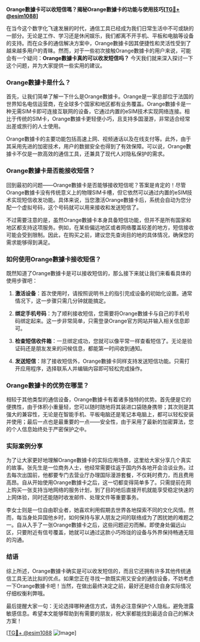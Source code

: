 **Orange數據卡可以收短信嗎？揭秘Orange數據卡的功能与使用技巧[[TG💪+ @esim1088](https://t.me/s/esim1088)]**

在当今这个数字化飞速发展的时代，通信工具已经成为我们日常生活中不可或缺的一部分。无论是工作、学习还是休闲娱乐，我们都离不开手机、平板和电脑等设备的支持。而在众多的通信解决方案中，Orange數據卡因其便捷性和灵活性受到了越来越多用户的青睐。然而，对于一些初次接触Orange數據卡的用户来说，可能会有一个疑问：**Orange數據卡真的可以收发短信吗？** 今天我们就来深入探讨一下这个问题，并为大家提供一些实用的建议。

### Orange數據卡是什么？

首先，让我们简单了解一下什么是Orange數據卡。Orange是一家总部位于法国的世界知名电信运营商，在全球多个国家和地区都有业务覆盖。Orange數據卡是一种无需SIM卡即可连接互联网的设备，它通过内置的eSIM技术实现网络连接。相比于传统的SIM卡，Orange數據卡更轻便小巧，且支持多国漫游，非常适合经常出差或旅行的人士使用。

Orange數據卡的主要功能包括高速上网、视频通话以及在线支付等。此外，由于其采用先进的加密技术，用户的数据安全也得到了有效保障。可以说，Orange數據卡不仅是一款高效的通信工具，还兼具了现代人对隐私保护的需求。

### Orange數據卡是否能接收短信？

回到最初的问题——Orange數據卡是否能够接收短信呢？答案是肯定的！尽管Orange數據卡没有传统意义上的物理SIM卡槽，但它依然可以通过内置的eSIM技术实现短信收发功能。具体来说，当您激活Orange數據卡后，系统会自动为您分配一个虚拟号码，这个号码就可以用来接收和发送短信了。

不过需要注意的是，虽然Orange數據卡本身具备短信功能，但并不是所有国家和地区都支持这项服务。例如，在某些偏远地区或者网络覆盖较差的地方，短信接收可能会受到限制。因此，在购买之前，建议您先查询目的地的具体情况，确保您的需求能够得到满足。

### 如何使用Orange數據卡接收短信？

既然知道了Orange數據卡是可以接收短信的，那么接下来就让我们来看看具体的使用步骤吧：

1. **激活设备**：首次使用时，请按照说明书上的指引完成设备的初始化设置。通常情况下，这一步骤只需几分钟就能搞定。
   
2. **绑定手机号码**：为了顺利接收短信，您需要将Orange數據卡与自己的手机号码绑定起来。这一步非常简单，只需登录Orange官方网站并输入相关信息即可。

3. **检查短信收件箱**：一旦绑定成功，您就可以像平常一样查看短信了。无论是验证码还是朋友发来的问候信息，都能第一时间收到通知。

4. **发送短信**：除了接收短信外，Orange數據卡同样支持发送短信功能。只需打开应用程序，选择联系人并编辑内容即可轻松完成操作。

### Orange數據卡的优势在哪里？

相较于其他类型的通信设备，Orange數據卡有着诸多独特的优势。首先便是它的便携性，由于体积小重量轻，您可以随时随地将其装进口袋随身携带；其次则是其强大的兼容性，无论是在智能手机、平板电脑还是笔记本电脑上，都可以轻松安装并使用；最后一点也是最重要的一点——安全性，由于采用了最新的加密算法，您的个人信息始终处于严密保护之中。

### 实际案例分享

为了让大家更好地理解Orange數據卡的实际应用场景，这里给大家分享几个真实的故事。张先生是一位商务人士，他经常需要往返于国内外各地开会洽谈业务。过去每次出国前，他都要专门去营业厅办理国际漫游套餐，不仅耗时费力，而且费用高昂。自从开始使用Orange數據卡之后，这一切都变得简单多了。只需提前在网上购买一张支持当地网络的服务计划，到了目的地后直接开机就能享受稳定快速的上网体验，同时还能随时收发邮件、处理文件等重要事务。

李女士则是一位自由职业者，她喜欢利用假期去世界各地探索不同的文化风情。然而，每当身处异国他乡时，如何保持与家人朋友之间的联络成为了困扰她的难题之一。自从入手了一张Orange數據卡之后，这些问题迎刃而解。即使身处偏远山区，只要附近有信号覆盖，她就可以通过这款小巧玲珑的设备与外界保持畅通无阻的沟通。

### 结语

综上所述，Orange數據卡确实是可以收发短信的，而且它还拥有许多其他传统通信工具无法比拟的优点。如果您正在寻找一款既实用又安全的通信设备，不妨考虑一下Orange數據卡吧！当然，在做出最终决定之前，最好还是结合自身实际情况仔细权衡利弊哦。

最后提醒大家一句：无论选择哪种通信方式，请务必注意保护个人隐私，避免泄露敏感信息。希望本文能够帮助到有需要的朋友，祝大家都能找到最适合自己的解决方案！

[[TG💪+ @esim1088](https://t.me/s/esim1088) ![Image](https://i.postimg.cc/4NQfJmqS/Snipaste-2025-05-13-00-14-12.png)]